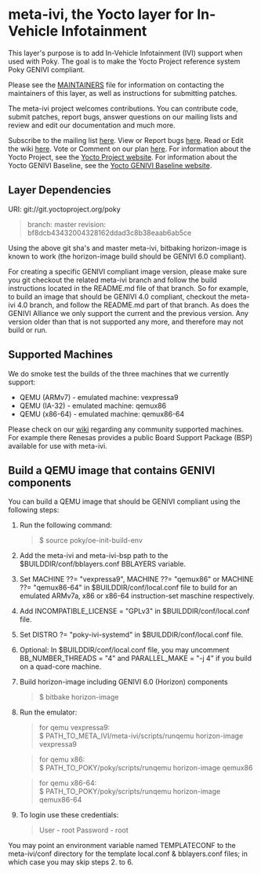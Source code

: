 meta-ivi, the Yocto layer for In-Vehicle Infotainment
=====================================================

This layer's purpose is to add In-Vehicle Infotainment (IVI) support when
used with Poky.  The goal is to make the Yocto Project reference system
Poky GENIVI compliant.

Please see the
[MAINTAINERS](http://git.yoctoproject.org/cgit/cgit.cgi/meta-ivi/tree/MAINTAINERS)
file for information on contacting the maintainers
of this layer, as well as instructions for submitting patches.

The meta-ivi project welcomes contributions. You can contribute code,
submit patches, report bugs, answer questions on our mailing lists and
review and edit our documentation and much more.

Subscribe to the mailing list
    [here](https://lists.genivi.org/mailman/listinfo/genivi-meta-ivi).
View or Report bugs
    [here](https://bugs.genivi.org/buglist.cgi?product=meta-ivi).
Read or Edit the wiki
    [here](http://wiki.projects.genivi.org/index.php/meta-ivi).
Vote or Comment on our plan
    [here](https://trello.com/b/HplBZa2l/meta-ivi-development).
For information about the Yocto Project, see the
    [Yocto Project website](https://www.yoctoproject.org).
For information about the Yocto GENIVI Baseline, see the
    [Yocto GENIVI Baseline website](http://projects.genivi.org/GENIVI_Baselines/meta-ivi).

Layer Dependencies
------------------

URI: git://git.yoctoproject.org/poky
> branch:   master
> revision: bf8dcb43432004328162ddad3c8b38eaab6ab5ce

Using the above git sha's and master meta-ivi, bitbaking horizon-image is
known to work (the horizon-image build should be GENIVI 6.0 compliant).

For creating a specific GENIVI compliant image version, please make sure you
git checkout the related meta-ivi branch and follow the build instructions
located in the README.md file of that branch.  So for example, to build
an image that should be GENIVI 4.0 compliant, checkout the meta-ivi 4.0 branch,
and follow the README.md part of that branch.  As does the GENIVI Alliance
we only support the current and the previous version.  Any version older
than that is not supported any more, and therefore may not build or run.

Supported Machines
------------------

We do smoke test the builds of the three machines that we currently support:

* QEMU (ARMv7) - emulated machine: vexpressa9
* QEMU (IA-32) - emulated machine: qemux86
* QEMU (x86-64) - emulated machine: qemux86-64

Please check on our [wiki](http://wiki.projects.genivi.org/index.php/meta-ivi)
regarding any community supported machines.
For example there Renesas provides a public Board Support Package (BSP)
available for use with meta-ivi.

Build a QEMU image that contains GENIVI components
--------------------------------------------------

You can build a QEMU image that should be GENIVI compliant using the
following steps:

1. Run the following command:
   > $ source poky/oe-init-build-env

2. Add the meta-ivi and meta-ivi-bsp path to the $BUILDDIR/conf/bblayers.conf
BBLAYERS variable.

3. Set MACHINE ??= "vexpressa9", MACHINE ??= "qemux86" or MACHINE ??= "qemux86-64"
in $BUILDDIR/conf/local.conf file to build for an emulated ARMv7a, x86 or x86-64
instruction-set maschine respectively.

4. Add INCOMPATIBLE_LICENSE = "GPLv3" in $BUILDDIR/conf/local.conf file.

5. Set DISTRO ?= "poky-ivi-systemd" in $BUILDDIR/conf/local.conf file.

6. Optional: In $BUILDDIR/conf/local.conf file, you may uncomment
BB_NUMBER_THREADS = "4" and PARALLEL_MAKE = "-j 4" if you build on a
quad-core machine.

7. Build horizon-image including GENIVI 6.0 (Horizon) components
   > $ bitbake horizon-image

8. Run the emulator:
   > for qemu vexpressa9:  
   > $ PATH_TO_META_IVI/meta-ivi/scripts/runqemu horizon-image vexpressa9

   > for qemu x86:  
   > $ PATH_TO_POKY/poky/scripts/runqemu horizon-image qemux86

   > for qemu x86-64:  
   > $ PATH_TO_POKY/poky/scripts/runqemu horizon-image qemux86-64

9. To login use these credentials:
   > User - root
   > Password - root

You may point an environment variable named TEMPLATECONF to the meta-ivi/conf
directory for the template local.conf & bblayers.conf files; in which case you
may skip steps 2. to 6.

